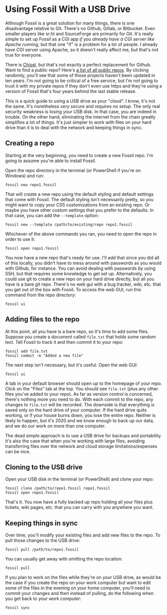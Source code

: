# Using Fossil With a USB Drive

Although Fossil is a great solution for many things, there is one disadvantage relative to Git. There's no Github, Gitlab, or Bitbucket. Even smaller players like sr.ht and SourceForge are primarily for Git. It's really simple to set up Fossil as a CGI app *if you already have a CGI server like Apache running*, but that one "if" is a problem for a lot of people. I already have CGI server using Apache, so it doesn't really affect me, but that's not true for everyone.

There is [Chisel](http://chiselapp.com/), but that's not exactly a perfect replacement for Github. Want to find a public repo? Here's [a list of all public repos](http://chiselapp.com/repositories/). By clicking randomly, you'll see that some of those projects haven't been updated in ten years. I'm not going to be critical of a free service, but I'm not going to trust it with my private repos if they don't even use https and they're using a version of Fossil that's four years behind the last stable release.

This is a quick guide to using a USB drive as your "cloud". I know, it's not the same. It's nonetheless *very secure* and *requires no setup*. The only real security weakness is losing your USB disk. In that case, you are indeed in trouble. On the other hand, eliminating the internet from the chain greatly simplifies a lot of things. It's just simpler to work with files on your hard drive than it is to deal with the network and keeping things in sync.

## Creating a repo

Starting at the very beginning, you need to create a new Fossil repo. I'm going to assume you're able to install Fossil.

Open the repo directory in the terminal (or PowerShell if you're on Windows) and run:

```
fossil new repo1.fossil
```

That will create a new repo using the default styling and default settings that come with Fossil. The default styling isn't necessarily pretty, so you might want to copy your CSS customizations from an existing repo. Or maybe you have other custom settings that you prefer to the defaults. In that case, you can add the `--template` option:

```
fossil new --template /path/to/existing/repo repo1.fossil
```

Whichever of the above commands you ran, you need to open the repo in order to use it:

```
fossil open repo1.fossil
```

You now have a new repo that's ready for use. I'll add that since you did all of this locally, you didn't have to mess around with passwords as you would with Github, for instance. You can avoid dealing with passwords by using SSH, but that requires some knowledge to get set up. Alternatively, you could use git to create a new repo on your hard drive directly, but all you have is a bare git repo. There's no web gui with a bug tracker, wiki, etc. that you get out of the box with Fossil. To access the web GUI, run this command from the repo directory:

```
fossil ui
```

## Adding files to the repo

At this point, all you have is a bare repo, so it's time to add some files. Suppose you create a document called `file.txt` that holds some random text. Tell Fossil to track it and then commit it to your repo:

```
fossil add file.txt
fossil commit -m "Added a new file"
```

The next step isn't necessary, but it's useful. Open the web GUI:

```
fossil ui
```

A tab in your default browser should open up to the homepage of your repo. Click on the "Files" tab at the top. You should see `file.txt` (plus any other files you've added to your repo). As far as version control is concerned, there's nothing more you need to do. With each commit to the repo, any changes to `file.txt` will be recorded. The downside is that everything is saved only on the hard drive of your computer. If the hard drive quits working, or if your house burns down, you lose the entire repo. Neither is likely to happen, but it's 2020 and we know enough to back up our data, and we do our work on more than one computer.

The dead simple approach is to use a USB drive for backups and portability. It's also the case that when you're working with large files, avoiding transferring files over the network and cloud storage limitations/expenses can be nice.

## Cloning to the USB drive

Open your USB disk in the terminal (or PowerShell) and clone your repo:

```
fossil clone /path/to/repo1.fossil repo1.fossil
fossil open repo1.fossil
```

That's it. You now have a fully backed up repo holding all your files plus tickets, wiki pages, etc. that you can carry with you anywhere you want.

## Keeping things in sync

Over time, you'll modify your existing files and add new files to the repo. To pull those changes to the USB drive:

```
fossil pull /path/to/repo1.fossil
```

You can usually get away with omitting the repo location:

```
fossil pull
```

If you plan to work on the files while they're on your USB drive, as would be the case if you create the repo on your work computer but want to edit some of the files in the evening on your home computer, you'll need to commit your changes and then instead of pulling, do the following when you get back to your work computer:

```
fossil sync
```
